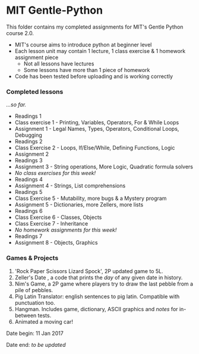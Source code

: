 # MIT Gentle-Python
This folder contains my completed assignments for MIT's Gentle Python course 2.0.

* MIT's course aims to introduce python at beginner level
* Each lesson unit may contain 1 lecture, 1 class exercise & 1 homework assignment piece 
  * Not all lessons have lectures
  * Some lessons have more than 1 piece of homework 
* Code has been tested before uploading and is working correctly

### Completed lessons

*...so far.*

* Readings 1
* Class exercise 1 - Printing, Variables, Operators, For & While Loops
* Assignment 1 - Legal Names, Types, Operators, Conditional Loops, Debugging
* Readings 2
* Class Exercise 2 - Loops, If/Else/While, Defining Functions, Logic
* Assignment 2
* Readings 3
* Assignment 3 - String operations, More Logic, Quadratic formula solvers
* *No class exercises for this week!*
* Readings 4
* Assignment 4 - Strings, List comprehensions
* Readings 5
* Class Exercise 5 - Mutability, more bugs & a Mystery program
* Assignment 5 - Dictionaries, more Zellers, more lists
* Readings 6 
* Class Exercise 6 - Classes, Objects
* Class Exercise 7 - Inheritance
* *No homework assignments for this week!*
* Readings 7
* Assignment 8 - Objects, Graphics

### Games & Projects

1. 'Rock Paper Scissors Lizard Spock', 2P updated game to 5L.
1. Zeller's Date , a code that prints the *day* of any given date in history.
1. Nim's Game, a 2P game where players try to draw the last pebble from a pile of pebbles. 
1. Pig Latin Translator: english sentences to pig latin. Compatible with punctuation too.
1. Hangman. Includes game, dictionary, ASCII graphics and *notes* for in-between tests.
1. Animated a moving car! 

Date begin: 11 Jan 2017

Date end: *to be updated* 
